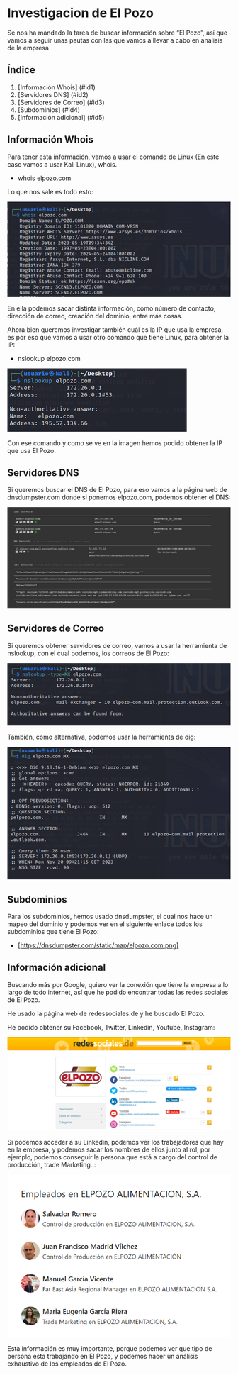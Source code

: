 # Investigacion de El Pozo

Se nos ha mandado la tarea de buscar información sobre “El Pozo”, así que vamos a seguir unas pautas con las que vamos a llevar a cabo en análisis de la empresa

## Índice
1. [Información Whois] (#id1)
2. [Servidores DNS] (#id2)
3. [Servidores de Correo] (#id3)
4. [Subdominios] (#id4)
5. [Información adicional] (#id5)

## Información Whois<a name="id1"></a>

Para tener esta información, vamos a usar el comando de Linux (En este caso vamos a usar Kali Linux), whois.

* whois elpozo.com

Lo que nos sale es todo esto:

![](img/1.png)

En ella podemos sacar distinta información, como número de contacto, dirección de correo, creación del dominio, entre más cosas.

Ahora bien queremos investigar también cuál es la IP que usa la empresa, es por eso que vamos a usar otro comando que tiene Linux, para obtener la IP:

* nslookup elpozo.com

![](img/2.png)

Con ese comando y como se ve en la imagen hemos podido obtener la IP que usa El Pozo.

## Servidores DNS<a name="id2"></a>

Si queremos buscar el DNS de El Pozo, para eso vamos a la página web de dnsdumpster.com donde si ponemos elpozo.com, podemos obtener el DNS:

![](img/3.png)

## Servidores de Correo<a name="id3"></a>

Si queremos obtener servidores de correo, vamos a usar la herramienta de nslookup, con el cual podemos, los correos de El Pozo:

![](img/4.png)

También, como alternativa, podemos usar la herramienta de dig:

![](img/5.png)

## Subdominios<a name="id4"></a>

Para los subdominios, hemos usado dnsdumpster, el cual nos hace un mapeo del dominio y podemos ver en el siguiente enlace todos los subdominios que tiene El Pozo:

* [https://dnsdumpster.com/static/map/elpozo.com.png]

## Información adicional<a name="id5"></a>

Buscando más por Google, quiero ver la conexión que tiene la empresa a lo largo de todo internet, así que he podido encontrar todas las redes sociales de El Pozo.

He usado la página web de redessociales.de y he buscado El Pozo.

He podido obtener su Facebook, Twitter, Linkedin, Youtube, Instagram:

![](img/6.png)

Si podemos acceder a su Linkedin, podemos ver los trabajadores que hay en la empresa, y podemos sacar los nombres de ellos junto al rol, por ejemplo, podemos conseguir la persona que está a cargo del control de producción, trade Marketing..:

![](img/7.png)

Esta información es muy importante, porque podemos ver que tipo de persona esta trabajando en El Pozo, y podemos hacer  un análisis exhaustivo de los empleados de El Pozo.
